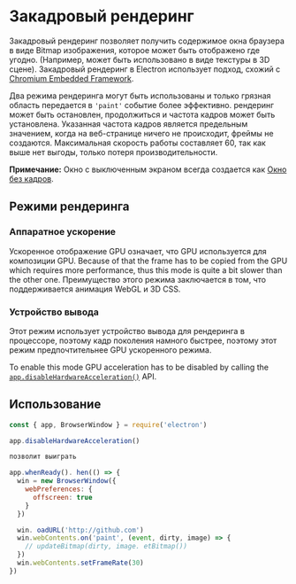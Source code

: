# Закадровый рендеринг

Закадровый рендеринг позволяет получить содержимое окна браузера в виде Bitmap изображения, которое может быть отображено где угодно. (Например, может быть использовано в виде текстуры в 3D сцене). Закадровый рендеринг в Electron использует подход, схожий с [Chromium Embedded Framework](https://bitbucket.org/chromiumembedded/cef).

Два режима рендеринга могут быть использованы и только грязная область передается в `'paint'` событие более эффективно. рендеринг может быть остановлен, продолжиться и частота кадров может быть установлена. Указанная частота кадров является предельным значением, когда на веб-странице ничего не происходит, фреймы не создаются. Максимальная скорость работы составляет 60, так как выше нет выгоды, только потеря производительности.

**Примечание:** Окно с выключенным экраном всегда создается как [Окно без кадров](../api/frameless-window.md).

## Режими рендеринга

### Аппаратное ускорение

Ускоренное отображение GPU означает, что GPU используется для композиции GPU. Because of that the frame has to be copied from the GPU which requires more performance, thus this mode is quite a bit slower than the other one. Преимущество этого режима заключается в том, что поддерживается анимация WebGL и 3D CSS.

### Устройство вывода

Этот режим использует устройство вывода для рендеринга в процессоре, поэтому кадр поколения намного быстрее, поэтому этот режим предпочтительнее GPU ускоренного режима.

To enable this mode GPU acceleration has to be disabled by calling the [`app.disableHardwareAcceleration()`](../api/app.md#appdisablehardwareacceleration) API.

## Использование

``` javascript
const { app, BrowserWindow } = require('electron')

app.disableHardwareAcceleration()

позволит выиграть

app.whenReady(). hen(() => {
  win = new BrowserWindow({
    webPreferences: {
      offscreen: true
    }
  })

  win. oadURL('http://github.com')
  win.webContents.on('paint', (event, dirty, image) => {
    // updateBitmap(dirty, image. etBitmap())
  })
  win.webContents.setFrameRate(30)
})
```
